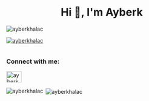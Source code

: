 <h1 align="center">Hi 👋, I'm Ayberk</h1>
<p align="left"> <img src="https://komarev.com/ghpvc/?username=ayberkhalac&label=Profile%20views&color=0e75b6&style=flat" alt="ayberkhalac" /> </p>

<p align="left"> <a href="https://github.com/ryo-ma/github-profile-trophy"><img src="https://github-profile-trophy.vercel.app/?username=ayberkhalac" alt="ayberkhalac" /></a> </p>

<p align="left"> <a href="https://twitter.com/" target="blank"><img src="https://img.shields.io/twitter/follow/?logo=twitter&style=for-the-badge" alt="" /></a> </p>

<h3 align="left">Connect with me:</h3>
<p align="left">
<a href="https://linkedin.com/in/ayberkhalac" target="blank"><img align="center" src="https://raw.githubusercontent.com/rahuldkjain/github-profile-readme-generator/master/src/images/icons/Social/linked-in-alt.svg" alt="ayberkhalac" height="30" width="40" /></a>
</p>

<p><img align="left" src="https://github-readme-stats.vercel.app/api/top-langs?username=ayberkhalac&show_icons=true&locale=en&layout=compact" alt="ayberkhalac" /></p>

<p>&nbsp;<img align="center" src="https://github-readme-stats.vercel.app/api?username=ayberkhalac&show_icons=true&locale=en" alt="ayberkhalac" /></p>
